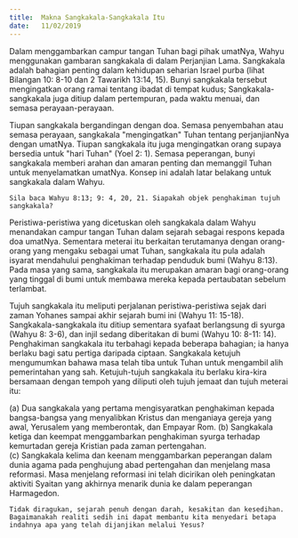 ```yaml
---
title:  Makna Sangkakala-Sangkakala Itu
date:   11/02/2019
---
```


Dalam menggambarkan campur tangan Tuhan bagi pihak umatNya, Wahyu menggunakan gambaran sangkakala di dalam Perjanjian Lama. Sangkakala adalah bahagian penting dalam kehidupan seharian Israel purba (lihat Bilangan 10: 8-10 dan 2 Tawarikh 13:14, 15). Bunyi sangkakala tersebut mengingatkan orang ramai tentang ibadat di tempat kudus; Sangkakala-sangkakala juga ditiup dalam pertempuran, pada waktu menuai, dan semasa perayaan-perayaan.

Tiupan sangkakala bergandingan dengan doa. Semasa penyembahan atau semasa perayaan, sangkakala "mengingatkan" Tuhan tentang perjanjianNya dengan umatNya. Tiupan sangkakala itu juga mengingatkan orang supaya bersedia untuk "hari Tuhan" (Yoel 2: 1). Semasa peperangan, bunyi sangkakala memberi arahan dan amaran penting dan  memanggil Tuhan untuk menyelamatkan umatNya. Konsep ini adalah latar belakang untuk sangkakala dalam Wahyu.

`Sila baca Wahyu 8:13; 9: 4, 20, 21. Siapakah objek penghakiman tujuh sangkakala?`

Peristiwa-peristiwa yang dicetuskan oleh sangkakala dalam Wahyu menandakan campur tangan Tuhan dalam sejarah sebagai respons kepada doa umatNya. Sementara meterai itu berkaitan terutamanya dengan orang-orang yang mengaku sebagai umat Tuhan, sangkakala itu pula adalah isyarat mendahului  penghakiman terhadap penduduk bumi (Wahyu 8:13). Pada masa yang sama, sangkakala itu merupakan amaran bagi orang-orang  yang tinggal di bumi untuk membawa mereka kepada pertaubatan sebelum terlambat.

Tujuh sangkakala itu meliputi perjalanan peristiwa-peristiwa sejak dari zaman Yohanes sampai akhir sejarah bumi ini (Wahyu 11: 15-18). Sangkakala-sangkakala itu ditiup sementara syafaat berlangsung di syurga (Wahyu 8: 3-6), dan injil sedang diberitakan di bumi (Wahyu 10: 8-11: 14). Penghakiman sangkakala itu terbahagi kepada beberapa bahagian; ia hanya berlaku bagi satu pertiga daripada ciptaan. Sangkakala ketujuh mengumumkan bahawa masa telah tiba untuk Tuhan untuk mengambil alih pemerintahan yang sah. Ketujuh-tujuh sangkakala itu berlaku kira-kira bersamaan  dengan tempoh  yang diliputi oleh tujuh jemaat dan tujuh meterai itu:

(a) 	Dua sangkakala yang pertama mengisyaratkan penghakiman kepada bangsa-bangsa yang menyalibkan Kristus dan menganiaya gereja yang awal, Yerusalem yang memberontak, dan Empayar Rom.
(b) 	Sangkakala ketiga dan keempat menggambarkan penghakiman syurga terhadap kemurtadan  gereja Kristian pada zaman pertengahan.  
(c) 	Sangkakala kelima dan keenam menggambarkan  peperangan dalam dunia agama pada penghujung abad pertengahan dan menjelang masa reformasi. Masa menjelang reformasi ini telah dicirikan oleh peningkatan aktiviti Syaitan yang akhirnya menarik dunia ke dalam peperangan Harmagedon. 

`Tidak diragukan, sejarah penuh dengan darah, kesakitan dan kesedihan. Bagaimanakah realiti sedih ini dapat membantu kita menyedari betapa indahnya apa yang telah dijanjikan melalui Yesus?`